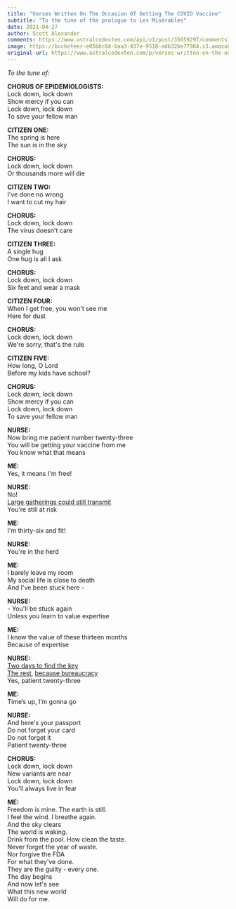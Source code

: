 ```yaml
---
title: "Verses Written On The Occasion Of Getting The COVID Vaccine"
subtitle: "To the tune of the prologue to Les Misérables"
date: 2021-04-27
author: Scott Alexander
comments: https://www.astralcodexten.com/api/v1/post/35659297/comments?&all_comments=true
image: https://bucketeer-e05bbc84-baa3-437e-9518-adb32be77984.s3.amazonaws.com/public/images/c1792465-7446-4241-8e98-b869f5e721cb_625x417.jpeg
original-url: https://www.astralcodexten.com/p/verses-written-on-the-occasion-of
---
```

_To the tune of:_

**CHORUS OF EPIDEMIOLOGISTS:**  
Lock down, lock down  
Show mercy if you can  
Lock down, lock down  
To save your fellow man

**CITIZEN ONE:**  
The spring is here  
The sun is in the sky

**CHORUS:**  
Lock down, lock down  
Or thousands more will die

**CITIZEN TWO:**  
I've done no wrong  
I want to cut my hair

**CHORUS:**  
Lock down, lock down  
The virus doesn't care

**CITIZEN THREE:**  
A single hug  
One hug is all I ask

**CHORUS:**  
Lock down, lock down  
Six feet and wear a mask

**CITIZEN FOUR:**  
When I get free, you won't see me  
Here for dust

**CHORUS:**  
Lock down, lock down  
We're sorry, that's the rule

**CITIZEN FIVE:**  
How long, O Lord  
Before my kids have school?

**CHORUS:**  
Lock down, lock down  
Show mercy if you can  
Lock down, lock down  
To save your fellow man

**NURSE:**  
Now bring me patient number twenty-three  
You will be getting your vaccine from me  
You know what that means

**ME:**  
Yes, it means I'm free!

**NURSE:**  
No!  
[Large gatherings could still transmit](https://www.cdc.gov/coronavirus/2019-ncov/vaccines/fully-vaccinated.html)  
You're still at risk

**ME:**  
I'm thirty-six and fit!

**NURSE:**  
You're in the herd

**ME:**  
I barely leave my room  
My social life is close to death  
And I've been stuck here -

**NURSE:**  
\- You'll be stuck again  
Unless you learn to value expertise

**ME:**  
I know the value of these thirteen months  
Because of expertise

**NURSE:**  
[Two days to find the key](https://www.businessinsider.com/moderna-designed-coronavirus-vaccine-in-2-days-2020-11)  
[The rest](https://www.pnas.org/content/117/46/28538), [because bureaucracy](https://www.statnews.com/2020/12/04/how-key-decisions-slowed-fdas-review-of-covid-19-vaccine-but-also-gave-it-important-data/)  
Yes, patient twenty-three

**ME:**  
Time’s up, I’m gonna go

**NURSE:**  
And here's your passport  
Do not forget your card  
Do not forget it  
Patient twenty-three

**CHORUS:**  
Lock down, lock down  
New variants are near  
Lock down, lock down  
You'll always live in fear

**ME:**  
Freedom is mine. The earth is still.  
I feel the wind. I breathe again.  
And the sky clears  
The world is waking.  
Drink from the pool. How clean the taste.  
Never forget the year of waste.  
Nor forgive the FDA  
For what they've done.  
They are the guilty - every one.  
The day begins  
And now let's see  
What this new world  
Will do for me.
